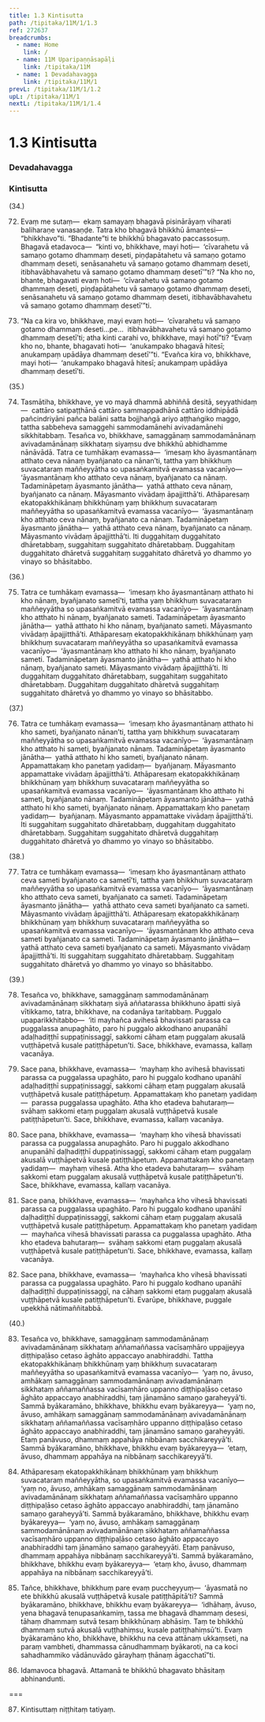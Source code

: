 ```yaml
---
title: 1.3 Kintisutta
path: /tipitaka/11M/1/1.3
ref: 272637
breadcrumbs:
  - name: Home
    link: /
  - name: 11M Uparipaṇṇāsapāḷi
    link: /tipitaka/11M
  - name: 1 Devadahavagga
    link: /tipitaka/11M/1
prevL: /tipitaka/11M/1/1.2
upL: /tipitaka/11M/1
nextL: /tipitaka/11M/1/1.4
---
```


# 1.3 Kintisutta

### Devadahavagga

### Kintisutta

(34.)

72. Evaṃ me sutaṃ—  ekaṃ samayaṃ bhagavā pisinārāyaṃ viharati baliharaṇe vanasaṇḍe. Tatra kho bhagavā bhikkhū āmantesi—  “bhikkhavo”ti. “Bhadante”ti te bhikkhū bhagavato paccassosuṃ. Bhagavā etadavoca—  “kinti vo, bhikkhave, mayi hoti—  ‘cīvarahetu vā samaṇo gotamo dhammaṃ deseti, piṇḍapātahetu vā samaṇo gotamo dhammaṃ deseti, senāsanahetu vā samaṇo gotamo dhammaṃ deseti, itibhavābhavahetu vā samaṇo gotamo dhammaṃ desetī’”ti? “Na kho no, bhante, bhagavati evaṃ hoti—  ‘cīvarahetu vā samaṇo gotamo dhammaṃ deseti, piṇḍapātahetu vā samaṇo gotamo dhammaṃ deseti, senāsanahetu vā samaṇo gotamo dhammaṃ deseti, itibhavābhavahetu vā samaṇo gotamo dhammaṃ desetī’”ti.

73. “Na ca kira vo, bhikkhave, mayi evaṃ hoti—  ‘cīvarahetu vā samaṇo gotamo dhammaṃ deseti…pe…  itibhavābhavahetu vā samaṇo gotamo dhammaṃ desetī’ti; atha kinti carahi vo, bhikkhave, mayi hotī”ti? “Evaṃ kho no, bhante, bhagavati hoti—  ‘anukampako bhagavā hitesī; anukampaṃ upādāya dhammaṃ desetī’”ti. “Evañca kira vo, bhikkhave, mayi hoti—  ‘anukampako bhagavā hitesī; anukampaṃ upādāya dhammaṃ desetī’ti.

(35.)

74. Tasmātiha, bhikkhave, ye vo mayā dhammā abhiññā desitā, seyyathidaṃ—  cattāro satipaṭṭhānā cattāro sammappadhānā cattāro iddhipādā pañcindriyāni pañca balāni satta bojjhaṅgā ariyo aṭṭhaṅgiko maggo, tattha sabbeheva samaggehi sammodamānehi avivadamānehi sikkhitabbaṃ. Tesañca vo, bhikkhave, samaggānaṃ sammodamānānaṃ avivadamānānaṃ sikkhataṃ siyaṃsu dve bhikkhū abhidhamme nānāvādā. Tatra ce tumhākaṃ evamassa—  ‘imesaṃ kho āyasmantānaṃ atthato ceva nānaṃ byañjanato ca nānan’ti, tattha yaṃ bhikkhuṃ suvacataraṃ maññeyyātha so upasaṅkamitvā evamassa vacanīyo—  ‘āyasmantānaṃ kho atthato ceva nānaṃ, byañjanato ca nānaṃ. Tadamināpetaṃ āyasmanto jānātha—  yathā atthato ceva nānaṃ, byañjanato ca nānaṃ. Māyasmanto vivādaṃ āpajjitthā’ti. Athāparesaṃ ekatopakkhikānaṃ bhikkhūnaṃ yaṃ bhikkhuṃ suvacataraṃ maññeyyātha so upasaṅkamitvā evamassa vacanīyo—  ‘āyasmantānaṃ kho atthato ceva nānaṃ, byañjanato ca nānaṃ. Tadamināpetaṃ āyasmanto jānātha—  yathā atthato ceva nānaṃ, byañjanato ca nānaṃ. Māyasmanto vivādaṃ āpajjitthā’ti. Iti duggahitaṃ duggahitato dhāretabbaṃ, suggahitaṃ suggahitato dhāretabbaṃ. Duggahitaṃ duggahitato dhāretvā suggahitaṃ suggahitato dhāretvā yo dhammo yo vinayo so bhāsitabbo.

(36.)

75. Tatra ce tumhākaṃ evamassa—  ‘imesaṃ kho āyasmantānaṃ atthato hi kho nānaṃ, byañjanato sametī’ti, tattha yaṃ bhikkhuṃ suvacataraṃ maññeyyātha so upasaṅkamitvā evamassa vacanīyo—  ‘āyasmantānaṃ kho atthato hi nānaṃ, byañjanato sameti. Tadamināpetaṃ āyasmanto jānātha—  yathā atthato hi kho nānaṃ, byañjanato sameti. Māyasmanto vivādaṃ āpajjitthā’ti. Athāparesaṃ ekatopakkhikānaṃ bhikkhūnaṃ yaṃ bhikkhuṃ suvacataraṃ maññeyyātha so upasaṅkamitvā evamassa vacanīyo—  ‘āyasmantānaṃ kho atthato hi kho nānaṃ, byañjanato sameti. Tadamināpetaṃ āyasmanto jānātha—  yathā atthato hi kho nānaṃ, byañjanato sameti. Māyasmanto vivādaṃ āpajjitthā’ti. Iti duggahitaṃ duggahitato dhāretabbaṃ, suggahitaṃ suggahitato dhāretabbaṃ. Duggahitaṃ duggahitato dhāretvā suggahitaṃ suggahitato dhāretvā yo dhammo yo vinayo so bhāsitabbo.

(37.)

76. Tatra ce tumhākaṃ evamassa—  ‘imesaṃ kho āyasmantānaṃ atthato hi kho sameti, byañjanato nānan’ti, tattha yaṃ bhikkhuṃ suvacataraṃ maññeyyātha so upasaṅkamitvā evamassa vacanīyo—  ‘āyasmantānaṃ kho atthato hi sameti, byañjanato nānaṃ. Tadamināpetaṃ āyasmanto jānātha—  yathā atthato hi kho sameti, byañjanato nānaṃ. Appamattakaṃ kho panetaṃ yadidaṃ—  byañjanaṃ. Māyasmanto appamattake vivādaṃ āpajjitthā’ti. Athāparesaṃ ekatopakkhikānaṃ bhikkhūnaṃ yaṃ bhikkhuṃ suvacataraṃ maññeyyātha so upasaṅkamitvā evamassa vacanīyo—  ‘āyasmantānaṃ kho atthato hi sameti, byañjanato nānaṃ. Tadamināpetaṃ āyasmanto jānātha—  yathā atthato hi kho sameti, byañjanato nānaṃ. Appamattakaṃ kho panetaṃ yadidaṃ—  byañjanaṃ. Māyasmanto appamattake vivādaṃ āpajjitthā’ti. Iti suggahitaṃ suggahitato dhāretabbaṃ, duggahitaṃ duggahitato dhāretabbaṃ. Suggahitaṃ suggahitato dhāretvā duggahitaṃ duggahitato dhāretvā yo dhammo yo vinayo so bhāsitabbo.

(38.)

77. Tatra ce tumhākaṃ evamassa—  ‘imesaṃ kho āyasmantānaṃ atthato ceva sameti byañjanato ca sametī’ti, tattha yaṃ bhikkhuṃ suvacataraṃ maññeyyātha so upasaṅkamitvā evamassa vacanīyo—  ‘āyasmantānaṃ kho atthato ceva sameti, byañjanato ca sameti. Tadamināpetaṃ āyasmanto jānātha—  yathā atthato ceva sameti byañjanato ca sameti. Māyasmanto vivādaṃ āpajjitthā’ti. Athāparesaṃ ekatopakkhikānaṃ bhikkhūnaṃ yaṃ bhikkhuṃ suvacataraṃ maññeyyātha so upasaṅkamitvā evamassa vacanīyo—  ‘āyasmantānaṃ kho atthato ceva sameti byañjanato ca sameti. Tadamināpetaṃ āyasmanto jānātha—  yathā atthato ceva sameti byañjanato ca sameti. Māyasmanto vivādaṃ āpajjitthā’ti. Iti suggahitaṃ suggahitato dhāretabbaṃ. Suggahitaṃ suggahitato dhāretvā yo dhammo yo vinayo so bhāsitabbo.

(39.)

78. Tesañca vo, bhikkhave, samaggānaṃ sammodamānānaṃ avivadamānānaṃ sikkhataṃ siyā aññatarassa bhikkhuno āpatti siyā vītikkamo, tatra, bhikkhave, na codanāya taritabbaṃ. Puggalo upaparikkhitabbo—  ‘iti mayhañca avihesā bhavissati parassa ca puggalassa anupaghāto, paro hi puggalo akkodhano anupanāhī adaḷhadiṭṭhī suppaṭinissaggī, sakkomi cāhaṃ etaṃ puggalaṃ akusalā vuṭṭhāpetvā kusale patiṭṭhāpetun’ti. Sace, bhikkhave, evamassa, kallaṃ vacanāya.

79. Sace pana, bhikkhave, evamassa—  ‘mayhaṃ kho avihesā bhavissati parassa ca puggalassa upaghāto, paro hi puggalo kodhano upanāhī adaḷhadiṭṭhī suppaṭinissaggī, sakkomi cāhaṃ etaṃ puggalaṃ akusalā vuṭṭhāpetvā kusale patiṭṭhāpetuṃ. Appamattakaṃ kho panetaṃ yadidaṃ—  parassa puggalassa upaghāto. Atha kho etadeva bahutaraṃ—  svāhaṃ sakkomi etaṃ puggalaṃ akusalā vuṭṭhāpetvā kusale patiṭṭhāpetun’ti. Sace, bhikkhave, evamassa, kallaṃ vacanāya.

80. Sace pana, bhikkhave, evamassa—  ‘mayhaṃ kho vihesā bhavissati parassa ca puggalassa anupaghāto. Paro hi puggalo akkodhano anupanāhī daḷhadiṭṭhī duppaṭinissaggī, sakkomi cāhaṃ etaṃ puggalaṃ akusalā vuṭṭhāpetvā kusale patiṭṭhāpetuṃ. Appamattakaṃ kho panetaṃ yadidaṃ—  mayhaṃ vihesā. Atha kho etadeva bahutaraṃ—  svāhaṃ sakkomi etaṃ puggalaṃ akusalā vuṭṭhāpetvā kusale patiṭṭhāpetun’ti. Sace, bhikkhave, evamassa, kallaṃ vacanāya.

81. Sace pana, bhikkhave, evamassa—  ‘mayhañca kho vihesā bhavissati parassa ca puggalassa upaghāto. Paro hi puggalo kodhano upanāhī daḷhadiṭṭhī duppaṭinissaggī, sakkomi cāhaṃ etaṃ puggalaṃ akusalā vuṭṭhāpetvā kusale patiṭṭhāpetuṃ. Appamattakaṃ kho panetaṃ yadidaṃ—  mayhañca vihesā bhavissati parassa ca puggalassa upaghāto. Atha kho etadeva bahutaraṃ—  svāhaṃ sakkomi etaṃ puggalaṃ akusalā vuṭṭhāpetvā kusale patiṭṭhāpetun’ti. Sace, bhikkhave, evamassa, kallaṃ vacanāya.

82. Sace pana, bhikkhave, evamassa—  ‘mayhañca kho vihesā bhavissati parassa ca puggalassa upaghāto. Paro hi puggalo kodhano upanāhī daḷhadiṭṭhī duppaṭinissaggī, na cāhaṃ sakkomi etaṃ puggalaṃ akusalā vuṭṭhāpetvā kusale patiṭṭhāpetun’ti. Evarūpe, bhikkhave, puggale upekkhā nātimaññitabbā.

(40.)

83. Tesañca vo, bhikkhave, samaggānaṃ sammodamānānaṃ avivadamānānaṃ sikkhataṃ aññamaññassa vacīsaṃhāro uppajjeyya diṭṭhipaḷāso cetaso āghāto appaccayo anabhiraddhi. Tattha ekatopakkhikānaṃ bhikkhūnaṃ yaṃ bhikkhuṃ suvacataraṃ maññeyyātha so upasaṅkamitvā evamassa vacanīyo—  ‘yaṃ no, āvuso, amhākaṃ samaggānaṃ sammodamānānaṃ avivadamānānaṃ sikkhataṃ aññamaññassa vacīsaṃhāro uppanno diṭṭhipaḷāso cetaso āghāto appaccayo anabhiraddhi, taṃ jānamāno samaṇo garaheyyā’ti. Sammā byākaramāno, bhikkhave, bhikkhu evaṃ byākareyya—  ‘yaṃ no, āvuso, amhākaṃ samaggānaṃ sammodamānānaṃ avivadamānānaṃ sikkhataṃ aññamaññassa vacīsaṃhāro uppanno diṭṭhipaḷāso cetaso āghāto appaccayo anabhiraddhi, taṃ jānamāno samaṇo garaheyyāti. Etaṃ panāvuso, dhammaṃ appahāya nibbānaṃ sacchikareyyā’ti. Sammā byākaramāno, bhikkhave, bhikkhu evaṃ byākareyya—  ‘etaṃ, āvuso, dhammaṃ appahāya na nibbānaṃ sacchikareyyā’ti.

84. Athāparesaṃ ekatopakkhikānaṃ bhikkhūnaṃ yaṃ bhikkhuṃ suvacataraṃ maññeyyātha, so upasaṅkamitvā evamassa vacanīyo—  ‘yaṃ no, āvuso, amhākaṃ samaggānaṃ sammodamānānaṃ avivadamānānaṃ sikkhataṃ aññamaññassa vacīsaṃhāro uppanno diṭṭhipaḷāso cetaso āghāto appaccayo anabhiraddhi, taṃ jānamāno samaṇo garaheyyā’ti. Sammā byākaramāno, bhikkhave, bhikkhu evaṃ byākareyya—  ‘yaṃ no, āvuso, amhākaṃ samaggānaṃ sammodamānānaṃ avivadamānānaṃ sikkhataṃ aññamaññassa vacīsaṃhāro uppanno diṭṭhipaḷāso cetaso āghāto appaccayo anabhiraddhi taṃ jānamāno samaṇo garaheyyāti. Etaṃ panāvuso, dhammaṃ appahāya nibbānaṃ sacchikareyyā’ti. Sammā byākaramāno, bhikkhave, bhikkhu evaṃ byākareyya—  ‘etaṃ kho, āvuso, dhammaṃ appahāya na nibbānaṃ sacchikareyyā’ti.

85. Tañce, bhikkhave, bhikkhuṃ pare evaṃ puccheyyuṃ—  ‘āyasmatā no ete bhikkhū akusalā vuṭṭhāpetvā kusale patiṭṭhāpitā’ti? Sammā byākaramāno, bhikkhave, bhikkhu evaṃ byākareyya—  ‘idhāhaṃ, āvuso, yena bhagavā tenupasaṅkamiṃ, tassa me bhagavā dhammaṃ desesi, tāhaṃ dhammaṃ sutvā tesaṃ bhikkhūnaṃ abhāsiṃ. Taṃ te bhikkhū dhammaṃ sutvā akusalā vuṭṭhahiṃsu, kusale patiṭṭhahiṃsū’ti. Evaṃ byākaramāno kho, bhikkhave, bhikkhu na ceva attānaṃ ukkaṃseti, na paraṃ vambheti, dhammassa cānudhammaṃ byākaroti, na ca koci sahadhammiko vādānuvādo gārayhaṃ ṭhānaṃ āgacchatī”ti.

86. Idamavoca bhagavā. Attamanā te bhikkhū bhagavato bhāsitaṃ abhinandunti.

===

87. Kintisuttaṃ niṭṭhitaṃ tatiyaṃ.




